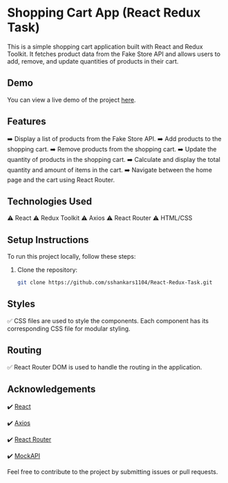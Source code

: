 # Shopping Cart App (React Redux Task)

This is a simple shopping cart application built with React and Redux Toolkit. It fetches product data from the Fake Store API and allows users to add, remove, and update quantities of products in their cart.

## Demo

You can view a live demo of the project [here](https://react-redux-task-demo.netlify.app/).

## Features

➡️ Display a list of products from the Fake Store API.
➡️ Add products to the shopping cart.
➡️ Remove products from the shopping cart.
➡️ Update the quantity of products in the shopping cart.
➡️ Calculate and display the total quantity and amount of items in the cart.
➡️ Navigate between the home page and the cart using React Router.

## Technologies Used

⚠️ React
⚠️ Redux Toolkit
⚠️ Axios
⚠️ React Router
⚠️ HTML/CSS

## Setup Instructions

To run this project locally, follow these steps:

1. Clone the repository:

   ```bash
   git clone https://github.com/sshankars1104/React-Redux-Task.git
   ```

## Styles

✅ CSS files are used to style the components. Each component has its corresponding CSS file for modular styling.

## Routing

✅ React Router DOM is used to handle the routing in the application.

## Acknowledgements

✔️ [React](https://reactjs.org/)

✔️ [Axios](https://axios-http.com/)

✔️ [React Router](https://reactrouter.com/)

✔️ [MockAPI](https://mockapi.io/)

Feel free to contribute to the project by submitting issues or pull requests.
